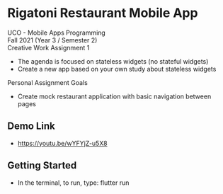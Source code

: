 # Rigatoni Restaurant Mobile App

UCO - Mobile Apps Programming <br />
Fall 2021 (Year 3 / Semester 2) <br />
Creative Work Assignment 1
 - The agenda is focused on stateless widgets (no stateful widgets)
 - Create a new app based on your own study about stateless widgets

Personal Assignment Goals
 - Create mock restaurant application with basic navigation between pages

## Demo Link
 - https://youtu.be/wYFYjZ-u5X8

## Getting Started

 - In the terminal, to run, type:
 flutter run
